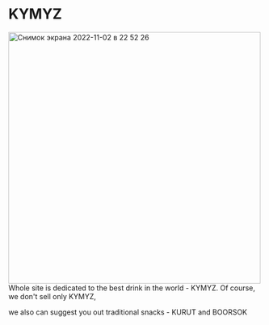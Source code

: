 # KYMYZ

<img width="499" alt="Снимок экрана 2022-11-02 в 22 52 26" src="https://user-images.githubusercontent.com/101452567/199551946-03384f9f-cc7b-4991-80f9-ff78ee02e133.png">
Whole site is dedicated to the best drink in the world - KYMYZ.
Of course, we don't sell only KYMYZ, 

we also can suggest you out traditional snacks - KURUT and BOORSOK
